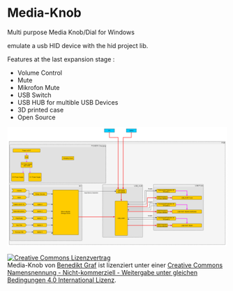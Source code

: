 # Media-Knob

Multi purpose Media Knob/Dial for Windows

emulate a usb HID device with the hid project lib.

Features at the last expansion stage :
- Volume Control
- Mute
- Mikrofon Mute
- USB Switch
- USB HUB for multible USB Devices
- 3D printed case
- Open Source

![Flowchart](https://github.com/Krijf/Media-Knob/blob/V0.1/Documentation/Media_Knob.png)






<a rel="license" href="http://creativecommons.org/licenses/by-nc-sa/4.0/"><img alt="Creative Commons Lizenzvertrag" style="border-width:0" src="https://i.creativecommons.org/l/by-nc-sa/4.0/88x31.png" /></a><br /><span xmlns:dct="http://purl.org/dc/terms/" href="http://purl.org/dc/dcmitype/Dataset" property="dct:title" rel="dct:type">Media-Knob</span> von <a xmlns:cc="http://creativecommons.org/ns#" href="https://github.com/Krijf/Media-Knob" property="cc:attributionName" rel="cc:attributionURL">Benedikt Graf</a> ist lizenziert unter einer <a rel="license" href="http://creativecommons.org/licenses/by-nc-sa/4.0/">Creative Commons Namensnennung - Nicht-kommerziell - Weitergabe unter gleichen Bedingungen 4.0 International Lizenz</a>.
